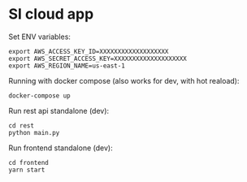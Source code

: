 # SI cloud app

Set ENV variables:
```shell
export AWS_ACCESS_KEY_ID=XXXXXXXXXXXXXXXXXXX
export AWS_SECRET_ACCESS_KEY=XXXXXXXXXXXXXXXXXXXX
export AWS_REGION_NAME=us-east-1
```

Running with docker compose (also works for dev, with hot reaload):
```shell
docker-compose up
``` 

Run rest api standalone (dev):
```shell
cd rest
python main.py
```

Run frontend standalone (dev):
```shell
cd frontend
yarn start
```

